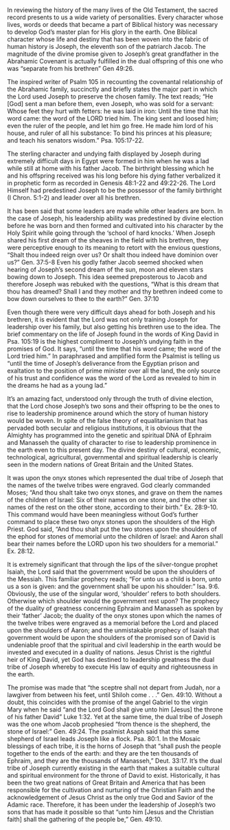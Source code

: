 In reviewing the history of the many lives of the Old Testament, the sacred record presents to us a wide variety of personalities. Every character whose lives, words or deeds that became a part of Biblical history was necessary to develop God’s master plan for His glory in the earth. One Biblical character whose life and destiny that has been woven into the fabric of human history is Joseph, the eleventh son of the patriarch Jacob. The magnitude of the divine promise given to Joseph’s great grandfather in the Abrahamic Covenant is actually fulfilled in the dual offspring of this one who was “separate from his brethren” Gen 49:26.

The inspired writer of Psalm 105 in recounting the covenantal relationship of the Abrahamic family, succinctly and briefly states the major part in which the Lord used Joseph to preserve the chosen family. The text reads; “He [God] sent a man before them, even Joseph, who was sold for a servant: Whose feet they hurt with fetters: he was laid in iron: Until the time that his word came: the word of the LORD tried him. The king sent and loosed him; even the ruler of the people, and let him go free. He made him lord of his house, and ruler of all his substance: To bind his princes at his pleasure; and teach his senators wisdom.” Psa. 105:17-22.

The sterling character and undying faith displayed by Joseph during extremely difficult days in Egypt were formed in him when he was a lad while still at home with his father Jacob. The birthright blessing which he and his offspring received was his long before his dying father verbalized it in prophetic form as recorded in Genesis 48:1-22 and 49:22-26. The Lord Himself had predestined Joseph to be the possessor of the family birthright (I Chron. 5:1-2) and leader over all his brethren.

It has been said that some leaders are made while other leaders are born. In the case of Joseph, his leadership ability was predestined by divine election before he was born and then formed and cultivated into his character by the Holy Spirit while going through the ‘school of hard knocks.’ When Joseph shared his first dream of the sheaves in the field with his brethren, they were perceptive enough to its meaning to retort with the envious questions, “Shalt thou indeed reign over us? Or shalt thou indeed have dominion over us?” Gen. 37:5-8 Even his godly father Jacob seemed shocked when hearing of Joseph’s second dream of the sun, moon and eleven stars bowing down to Joseph. This idea seemed preposterous to Jacob and therefore Joseph was rebuked with the questions, “What is this dream that thou has dreamed? Shall I and they mother and thy brethren indeed come to bow down ourselves to thee to the earth?” Gen. 37:10

Even though there were very difficult days ahead for both Joseph and his brethren, it is evident that the Lord was not only training Joseph for leadership over his family, but also getting his brethren use to the idea. The brief commentary on the life of Joseph found in the words of King David in Psa. 105:19 is the highest compliment to Joseph’s undying faith in the promises of God. It says, “until the time that his word came; the word of the Lord tried him.” In paraphrased and amplified form the Psalmist is telling us “until the time of Joseph’s deliverance from the Egyptian prison and exaltation to the position of prime minister over all the land, the only source of his trust and confidence was the word of the Lord as revealed to him in the dreams he had as a young lad.”

It’s an amazing fact, understood only through the truth of divine election, that the Lord chose Joseph’s two sons and their offspring to be the ones to rise to leadership prominence around which the story of human history would be woven. In spite of the false theory of equalitarianism that has pervaded both secular and religious institutions, it is obvious that the Almighty has programmed into the genetic and spiritual DNA of Ephraim and Manasseh the quality of character to rise to leadership prominence in the earth even to this present day. The divine destiny of cultural, economic, technological, agricultural, governmental and spiritual leadership is clearly seen in the modern nations of Great Britain and the United States.

It was upon the onyx stones which represented the dual tribe of Joseph that the names of the twelve tribes were engraved. God clearly commanded Moses; “And thou shalt take two onyx stones, and grave on them the names of the children of Israel: Six of their names on one stone, and the other six names of the rest on the other stone, according to their birth.” Ex. 28:9-10. This command would have been meaningless without God’s further command to place these two onyx stones upon the shoulders of the High Priest. God said, “And thou shalt put the two stones upon the shoulders of the ephod for stones of memorial unto the children of Israel: and Aaron shall bear their names before the LORD upon his two shoulders for a memorial.” Ex. 28:12.

It is extremely significant that through the lips of the silver-tongue prophet Isaiah, the Lord said that the government would be upon the shoulders of the Messiah. This familiar prophecy reads; “For unto us a child is born, unto us a son is given: and the government shall be upon his shoulder:” Isa. 9:6. Obviously, the use of the singular word, ‘shoulder’ refers to both shoulders. Otherwise which shoulder would the government rest upon? The prophecy of the duality of greatness concerning Ephraim and Manasseh as spoken by their ‘father’ Jacob; the duality of the onyx stones upon which the names of the twelve tribes were engraved as a memorial before the Lord and placed upon the shoulders of Aaron; and the unmistakable prophecy of Isaiah that government would be upon the shoulders of the promised son of David is undeniable proof that the spiritual and civil leadership in the earth would be invested and executed in a duality of nations. Jesus Christ is the rightful heir of King David, yet God has destined to leadership greatness the dual tribe of Joseph whereby to execute His law of equity and righteousness in the earth.

The promise was made that “the sceptre shall not depart from Judah, nor a lawgiver from between his feet, until Shiloh come . . .” Gen. 49:10. Without a doubt, this coincides with the promise of the angel Gabriel to the virgin Mary when he said “and the Lord God shall give unto him [Jesus] the throne of his father David” Luke 1:32. Yet at the same time, the dual tribe of Joseph was the one whom Jacob prophesied “from thence is the shepherd, the stone of Israel:” Gen. 49:24. The psalmist Asaph said that this same shepherd of Israel leads Joseph like a flock. Psa. 80:1. In the Mosaic blessings of each tribe, it is the horns of Joseph that “shall push the people together to the ends of the earth: and they are the ten thousands of Ephraim, and they are the thousands of Manasseh,” Deut. 33:17. It’s the dual tribe of Joseph currently existing in the earth that makes a suitable cultural and spiritual environment for the throne of David to exist. Historically, it has been the two great nations of Great Britain and America that has been responsible for the cultivation and nurturing of the Christian Faith and the acknowledgement of Jesus Christ as the only true God and Savior of the Adamic race. Therefore, it has been under the leadership of Joseph’s two sons that has made it possible so that “unto him [Jesus and the Christian faith] shall the gathering of the people be,” Gen. 49:10.